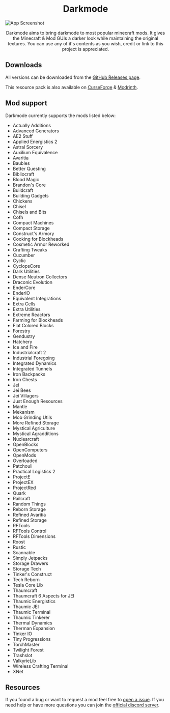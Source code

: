 <p align="center">
    <h1 align="center">Darkmode</h1>
</p>

![App Screenshot](https://i.imgur.com/Dj5f4Mb.png)

<p align="center">
    Darkmode aims to bring darkmode to most popular minecraft mods. It gives the Minecraft & Mod GUIs a darker look while maintaining the original textures. You can use any of it's contents as you wish, credit or link to this project is appreciated.
</p>

## Downloads
All versions can be downloaded from the [GitHub Releases page](https://github.com/haminaa/darkmode/releases).

This resource pack is also available on [CurseForge](https://www.curseforge.com/minecraft/texture-packs/darkmode) & [Modrinth](https://modrinth.com/resourcepack/darkmode).

## Mod support
Darkmode currently supports the mods listed below:

- Actually Additions
- Advanced Generators
- AE2 Stuff
- Applied Energistics 2
- Astral Sorcery
- Auxilium Equivalence
- Avaritia
- Baubles
- Better Questing
- Bibliocraft
- Blood Magic
- Brandon's Core
- Buildcraft
- Building Gadgets
- Chickens
- Chisel
- Chisels and Bits
- Cofh
- Compact Machines
- Compact Storage
- Construct's Armory
- Cooking for Blockheads
- Cosmetic Armor Reworked
- Crafting Tweaks
- Cucumber
- Cyclic
- CyclopsCore
- Dark Utilities
- Dense Neutron Collectors
- Draconic Evolution
- EnderCore
- EnderIO
- Equivalent Integrations
- Extra Cells
- Extra Utilities
- Extreme Reactors
- Farming for Blockheads
- Flat Colored Blocks
- Forestry
- Gendustry
- Hatchery
- Ice and Fire
- Industrialcraft 2
- Industrial Foregoing
- Integrated Dynamics
- Integrated Tunnels
- Iron Backpacks
- Iron Chests
- Jei
- Jei Bees
- Jei Villagers
- Just Enough Resources
- Mantle
- Mekanism
- Mob Grinding Utils
- More Refined Storage
- Mystical Agriculture
- Mystical Agradditions
- Nuclearcraft
- OpenBlocks
- OpenComputers
- OpenMods
- Overloaded
- Patchouli
- Practical Logistics 2
- ProjectE
- ProjectEX
- ProjectRed
- Quark
- Railcraft
- Random Things
- Reborn Storage
- Refined Avaritia
- Refined Storage
- RFTools
- RFTools Control
- RFTools Dimensions
- Roost
- Rustic
- Scannable
- Simply Jetpacks
- Storage Drawers
- Storage Tech
- Tinker's Construct
- Tech Reborn
- Tesla Core Lib
- Thaumcraft
- Thaumcraft 6 Aspects for JEI
- Thaumic Energistics
- Thaumic JEI
- Thaumic Terminal
- Thaumic Tinkerer
- Thermal Dynamics
- Therman Expansion
- Tinker IO
- Tiny Progressions
- TorchMaster
- Twilight Forest
- Trashslot
- ValkyrieLib
- Wireless Crafting Terminal
- XNet

## Resources
If you found a bug or want to request a mod feel free to [open a issue](https://github.com/haminaa/darkmode/issues/new/choose/). If you need help or have more questions you can join the [official discord server](https://discord.gg/XkjYm3EW2r).
